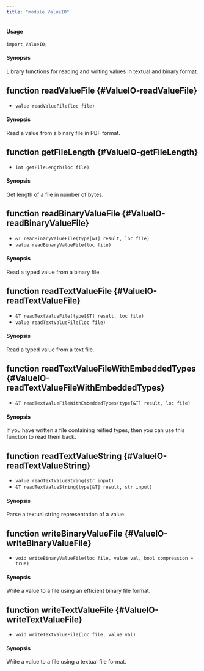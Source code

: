 ```yaml
---
title: "module ValueIO"
---
```


#### Usage

`import ValueIO;`


#### Synopsis

Library functions for reading and writing values in textual and binary format.


## function readValueFile {#ValueIO-readValueFile}

* ``value readValueFile(loc file)``


#### Synopsis

Read  a value from a binary file in PBF format.

## function getFileLength {#ValueIO-getFileLength}

* ``int getFileLength(loc file)``


#### Synopsis

Get length of a file in number of bytes.

## function readBinaryValueFile {#ValueIO-readBinaryValueFile}

* ``&T readBinaryValueFile(type[&T] result, loc file)``
* ``value readBinaryValueFile(loc file)``


#### Synopsis

Read a typed value from a binary file.

## function readTextValueFile {#ValueIO-readTextValueFile}

* ``&T readTextValueFile(type[&T] result, loc file)``
* ``value readTextValueFile(loc file)``


#### Synopsis

Read a typed value from a text file.

## function readTextValueFileWithEmbeddedTypes {#ValueIO-readTextValueFileWithEmbeddedTypes}

* ``&T readTextValueFileWithEmbeddedTypes(type[&T] result, loc file)``


#### Synopsis

If you have written a file containing reified types, then you can use this function
  to read them back.  

## function readTextValueString {#ValueIO-readTextValueString}

* ``value readTextValueString(str input)``
* ``&T readTextValueString(type[&T] result, str input)``


#### Synopsis

Parse a textual string representation of a value.

## function writeBinaryValueFile {#ValueIO-writeBinaryValueFile}

* ``void writeBinaryValueFile(loc file, value val, bool compression = true)``


#### Synopsis

Write a value to a file using an efficient binary file format.

## function writeTextValueFile {#ValueIO-writeTextValueFile}

* ``void writeTextValueFile(loc file, value val)``


#### Synopsis

Write a value to a file using a textual file format.


